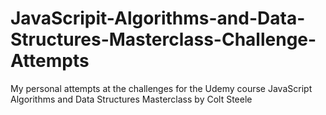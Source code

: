 # JavaScripit-Algorithms-and-Data-Structures-Masterclass-Challenge-Attempts
My personal attempts at the challenges for the Udemy course JavaScript Algorithms and Data Structures Masterclass by Colt Steele
